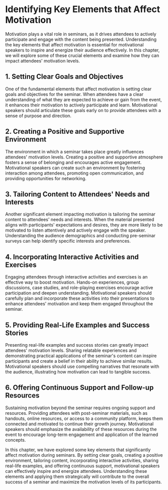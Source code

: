 Identifying Key Elements that Affect Motivation
========================================================

Motivation plays a vital role in seminars, as it drives attendees to actively participate and engage with the content being presented. Understanding the key elements that affect motivation is essential for motivational speakers to inspire and energize their audience effectively. In this chapter, we will explore some of these crucial elements and examine how they can impact attendees' motivation levels.

1\. Setting Clear Goals and Objectives
-------------------------------------

One of the fundamental elements that affect motivation is setting clear goals and objectives for the seminar. When attendees have a clear understanding of what they are expected to achieve or gain from the event, it enhances their motivation to actively participate and learn. Motivational speakers should articulate these goals early on to provide attendees with a sense of purpose and direction.

2\. Creating a Positive and Supportive Environment
-------------------------------------------------

The environment in which a seminar takes place greatly influences attendees' motivation levels. Creating a positive and supportive atmosphere fosters a sense of belonging and encourages active engagement. Motivational speakers can create such an environment by fostering interaction among attendees, promoting open communication, and providing opportunities for networking.

3\. Tailoring Content to Attendees' Needs and Interests
------------------------------------------------------

Another significant element impacting motivation is tailoring the seminar content to attendees' needs and interests. When the material presented aligns with participants' expectations and desires, they are more likely to be motivated to listen attentively and actively engage with the speaker. Understanding the audience demographics and conducting pre-seminar surveys can help identify specific interests and preferences.

4\. Incorporating Interactive Activities and Exercises
-----------------------------------------------------

Engaging attendees through interactive activities and exercises is an effective way to boost motivation. Hands-on experiences, group discussions, case studies, and role-playing exercises encourage active participation and deepen understanding. Motivational speakers should carefully plan and incorporate these activities into their presentations to enhance attendees' motivation and keep them engaged throughout the seminar.

5\. Providing Real-Life Examples and Success Stories
---------------------------------------------------

Presenting real-life examples and success stories can greatly impact attendees' motivation levels. Sharing relatable experiences and demonstrating practical applications of the seminar's content can inspire participants and create a belief in their ability to achieve similar results. Motivational speakers should use compelling narratives that resonate with the audience, illustrating how motivation can lead to tangible success.

6\. Offering Continuous Support and Follow-up Resources
------------------------------------------------------

Sustaining motivation beyond the seminar requires ongoing support and resources. Providing attendees with post-seminar materials, such as handouts, online resources, or access to a community platform, keeps them connected and motivated to continue their growth journey. Motivational speakers should emphasize the availability of these resources during the event to encourage long-term engagement and application of the learned concepts.

In this chapter, we have explored some key elements that significantly affect motivation during seminars. By setting clear goals, creating a positive environment, tailoring content, incorporating interactive activities, sharing real-life examples, and offering continuous support, motivational speakers can effectively inspire and energize attendees. Understanding these elements and applying them strategically will contribute to the overall success of a seminar and maximize the motivation levels of its participants.
